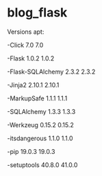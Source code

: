 # blog_flask

Versions apt:

-Click	7.0	7.0

-Flask	1.0.2	1.0.2

-Flask-SQLAlchemy	2.3.2	2.3.2

-Jinja2	2.10.1	2.10.1

-MarkupSafe	1.1.1	1.1.1

-SQLAlchemy	1.3.3	1.3.3

-Werkzeug	0.15.2	0.15.2

-itsdangerous	1.1.0	1.1.0

-pip	19.0.3	19.0.3

-setuptools	40.8.0	41.0.0
